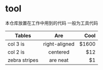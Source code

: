 # tool
本仓库放置在工作中用到的代码
一般为工具代码

|   Tables        |    Are           |  Cool  |
| ------------- |:-------------:| -----:|
|  col 3 is      |       right-aligned | $1600 |
|  col 2 is      | centered      |   $12 |
| zebra stripes | are neat      |    $1 |
